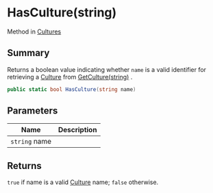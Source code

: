 # HasCulture(string)

Method in [Cultures](yarn.unity.cultures.md)

## Summary

Returns a boolean value indicating whether `name` is a valid identifier for retrieving a [Culture](yarn.unity.culture.md) from [GetCulture(string)](yarn.unity.cultures.getculture.md) .

```csharp
public static bool HasCulture(string name)
```

## Parameters

| Name          | Description |
| ------------- | ----------- |
| `string` name |             |

## Returns

`true` if name is a valid [Culture](yarn.unity.culture.md) name; `false` otherwise.
